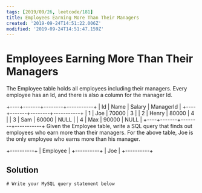 ```yaml
---
tags: [2019/09/26, leetcode/181]
title: Employees Earning More Than Their Managers
created: '2019-09-24T14:51:22.006Z'
modified: '2019-09-24T14:51:47.159Z'
---
```


# Employees Earning More Than Their Managers

The Employee table holds all employees including their managers. Every employee has an Id, and there is also a column for the manager Id.

+----+-------+--------+-----------+
| Id | Name  | Salary | ManagerId |
+----+-------+--------+-----------+
| 1  | Joe   | 70000  | 3         |
| 2  | Henry | 80000  | 4         |
| 3  | Sam   | 60000  | NULL      |
| 4  | Max   | 90000  | NULL      |
+----+-------+--------+-----------+
Given the Employee table, write a SQL query that finds out employees who earn more than their managers. For the above table, Joe is the only employee who earns more than his manager.

+----------+
| Employee |
+----------+
| Joe      |
+----------+

## Solution

```
# Write your MySQL query statement below

```
